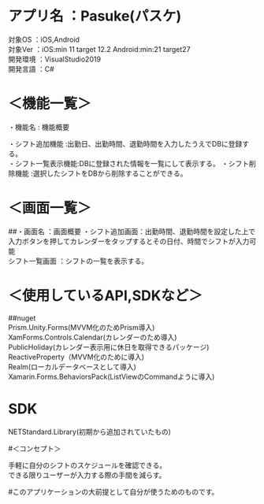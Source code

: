 # アプリ名 ：Pasuke(パスケ)  
 対象OS   ：iOS,Android  
 対象Ver  ：iOS:min 11 target 12.2 Android:min:21 target27  
 開発環境 ：VisualStudio2019  
 開発言語 ：C#  

# ＜機能一覧＞  

・機能名           	: 機能概要  

 ・シフト追加機能    :出勤日、出勤時間、退勤時間を入力したうえでDBに登録する。  
 ・シフト一覧表示機能:DBに登録された情報を一覧にして表示する。 
 ・シフト削除機能    :選択したシフトをDBから削除することができる。  


# ＜画面一覧＞ 
##・画面名   ：画面概要 
・シフト追加画面：出勤時間、退勤時間を設定した上で入力ボタンを押してカレンダーをタップするとその日付、時間でシフトが入力可能  
 シフト一覧画面 ：シフトの一覧を表示する。  

# ＜使用しているAPI,SDKなど＞  
##nuget  
 Prism.Unity.Forms(MVVM化のためPrism導入)  
 XamForms.Controls.Calendar(カレンダーのため導入)  
 PublicHoliday(カレンダー表示用に休日を取得できるパッケージ)  
 ReactiveProperty（MVVM化のために導入)  
 Realm(ローカルデータベースとして導入)  
 Xamarin.Forms.BehaviorsPack(ListViewのCommandように導入)  

# SDK  
 NETStandard.Library(初期から追加されていたもの)  


#＜コンセプト＞  

手軽に自分のシフトのスケジュールを確認できる。  
できる限りユーザーが入力する際の手間を減らす。  


#このアプリケーションの大前提として自分が使うためのものです。